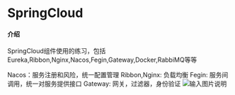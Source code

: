 # SpringCloud

#### 介绍
SpringCloud组件使用的练习，包括Eureka,Ribbon,Nginx,Nacos,Fegin,Gateway,Docker,RabbiMQ等等

Nacos：服务注册和风险，统一配置管理
Ribbon,Nginx: 负载均衡
Fegin: 服务间调用，统一对服务提供接口
Gateway: 网关，过滤器，身份验证
![输入图片说明](https://foruda.gitee.com/images/1688567135527503377/16a33b47_11778729.png "屏幕截图")